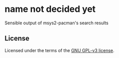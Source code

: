 # name not decided yet
Sensible output of msys2-pacman's search results

## License
Licensed under the terms of the [GNU GPL-v3 license](LICENSE).
